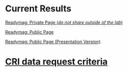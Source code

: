 # Current Results

[Readymag: Private Page (*do not share outside of the lab*)](https://readymag.com/zed/ehr-internal)

[Readymag: Public Page](https://readymag.com/zed/ehr)

[Readymag: Public Page (Presentation Version)](https://readymag.com/zed/ehr-presentation)



# [**CRI data request criteria**](http://34.66.189.202:4567/gollum/project/project/EHR/CRI_request.md)